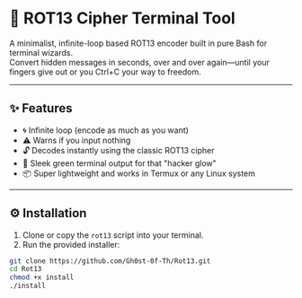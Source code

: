 # 🔐 ROT13 Cipher Terminal Tool

A minimalist, infinite-loop based ROT13 encoder built in pure Bash for terminal wizards.  
Convert hidden messages in seconds, over and over again—until your fingers give out or you Ctrl+C your way to freedom.

---

## ✨ Features

- 🌀 Infinite loop (encode as much as you want)
- ⚠️ Warns if you input nothing
- 🔓 Decodes instantly using the classic ROT13 cipher
- 💚 Sleek green terminal output for that "hacker glow"
- 📦 Super lightweight and works in Termux or any Linux system

---

## ⚙️ Installation

1. Clone or copy the `rot13` script into your terminal.
2. Run the provided installer:

```bash
git clone https://github.com/Gh0st-0f-Th/Rot13.git
cd Rot13
chmod +x install
./install
